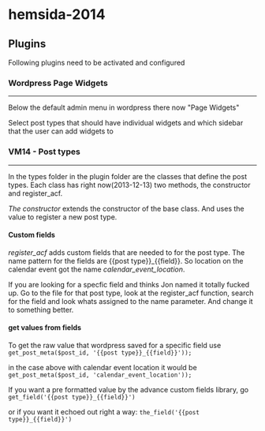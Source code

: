 hemsida-2014
============

Plugins
--------------
Following plugins need to be activated and configured

### Wordpress Page Widgets
--------------
Below the default admin menu in wordpress there now "Page Widgets"

Select post types that should have individual widgets and which sidebar that the user can add widgets to

### VM14 - Post types
--------------
In the types folder in the plugin folder are the classes that define the post types. 
Each class has right now(2013-12-13) two methods, the constructor and register_acf. 

_The constructor_ extends the constructor of the base class. And uses the value to register a new post type. 

#### Custom fields
_register_acf_ adds custom fields that are needed to for the post type. The name pattern for the fields are {{post type}}_{{field}}.
So location on the calendar event got the name *calendar_event_location*. 

If you are looking for a specfic field and thinks Jon named it totally fucked up. Go to the file for that post type, look at the register_acf function, search for the field and look whats assigned to the name parameter. And change it to something better. 

#### get values from fields

To get the raw value that wordpress saved for a specific field use ```get_post_meta($post_id, '{{post type}}_{{field}}'));```

in the case above with calendar event location it would be
```get_post_meta($post_id, 'calendar_event_location'));```


If you want a pre formatted value by the advance custom fields library, go
```get_field('{{post type}}_{{field}}')```

or if you want it echoed out right a way:
```the_field('{{post type}}_{{field}}')```
	





